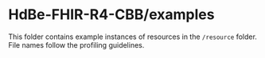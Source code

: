 # HdBe-FHIR-R4-CBB/examples
This folder contains example instances of resources in the `/resource` folder. File names follow the profiling guidelines.